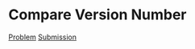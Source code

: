 # Compare Version Number
[Problem](https://leetcode.com/problems/compare-version-numbers/)
[Submission](../../../results/CompareVersionNumberSubmission.png)